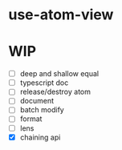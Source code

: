 # use-atom-view

# WIP

- [ ] deep and shallow equal
- [ ] typescript doc
- [ ] release/destroy atom
- [ ] document
- [ ] batch modify
- [ ] format
- [ ] lens
- [x] chaining api
